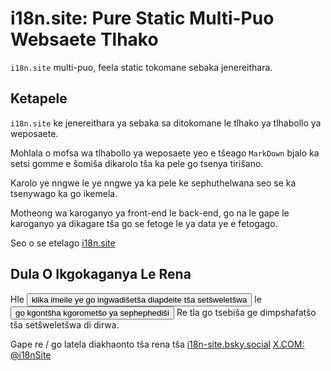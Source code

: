 # i18n.site: Pure Static Multi-Puo Websaete Tlhako

`i18n.site` multi-puo, feela static tokomane sebaka jenereithara.

## Ketapele

`i18n.site` ke jenereithara ya sebaka sa ditokomane le tlhako ya tlhabollo ya weposaete.

Mohlala o mofsa wa tlhabollo ya weposaete yeo e tšeago `MarkDown` bjalo ka setsi gomme e šomiša dikarolo tša ka pele go tsenya tirišano.

Karolo ye nngwe le ye nngwe ya ka pele ke sephuthelwana seo se ka tsenywago ka go ikemela.

Motheong wa karoganyo ya front-end le back-end, go na le gape le karoganyo ya dikagare tša go se fetoge le ya data ye e fetogago.

Seo o se etelago [i18n.site](/)

## Dula O Ikgokaganya Le Rena

Hle <button onclick="mailsub()">klika imeile ye go ingwadišetša diapdeite tša setšweletšwa</button> le <button onclick="webpush()">go kgontšha kgorometšo ya sephephediši</button> Re tla go tsebiša ge dimpshafatšo tša setšweletšwa di dirwa.

Gape re / go latela diakhaonto tša rena tša [i18n-site.bsky.social](https://bsky.app/profile/i18n-site.bsky.social) [X.COM: @i18nSite](https://x.com/i18nSite)